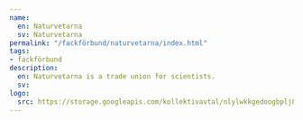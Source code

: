 ```yaml
---
name:
  en: Naturvetarna
  sv: Naturvetarna
permalink: "/fackförbund/naturvetarna/index.html"
tags:
- fackförbund
description:
  en: Naturvetarna is a trade union for scientists.
  sv:
logo:
  src: https://storage.googleapis.com/kollektivavtal/nlylwkkgedoogbplj8ec0488714a
---
```

